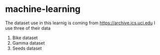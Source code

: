 # machine-learning
The dataset use in this learnig is coming from https://archive.ics.uci.edu 
I use three of their data 
1. Bike dataset
2. Gamma dataset
3. Seeds dataset
